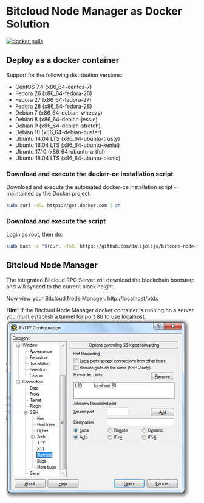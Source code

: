 # Bitcloud Node Manager as Docker Solution
[![docker pulls](https://img.shields.io/docker/pulls/dalijolijo/bitcore-node-manager.svg?style=flat)](https://hub.docker.com/r/dalijolijo/bitcore-node-manager/)

## Deploy as a docker container

Support for the following distribution versions:
* CentOS 7.4 (x86_64-centos-7)
* Fedora 26 (x86_64-fedora-26)
* Fedora 27 (x86_64-fedora-27)
* Fedora 28 (x86_64-fedora-28)
* Debian 7 (x86_64-debian-wheezy)
* Debian 8 (x86_64-debian-jessie)
* Debian 9 (x86_64-debian-stretch)
* Debian 10 (x86_64-debian-buster)
* Ubuntu 14.04 LTS (x86_64-ubuntu-trusty)
* Ubuntu 16.04 LTS (x86_64-ubuntu-xenial)
* Ubuntu 17.10 (x86_64-ubuntu-artful)
* Ubuntu 18.04 LTS (x86_64-ubuntu-bionic)

### Download and execute the docker-ce installation script

Download and execute the automated docker-ce installation script - maintained by the Docker project.

```sh
sudo curl -sSL https://get.docker.com | sh
```

### Download and execute the script
Login as root, then do:

```sh
sudo bash -c "$(curl -fsSL https://github.com/dalijolijo/bitcore-node-manager/raw/master/docker/btdx-node-manager-docker.sh)"
```

## Bitcloud Node Manager 
The integrated Bitcloud RPC Server will download the blockchain bootstrap and will synced to the current block height.

Now view your Bitcloud Node Manager: http://localhost/btdx

**Hint:** If the Bitcloud Node Manager docker container is running on a server you must establish a tunnel for port 80 to use localhost.
![Putty Tunneling](/docker/putty-tunneling.png?raw=true "Putty Tunneling")
